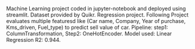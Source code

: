 Machine Learning project coded in jupyter-notebook and deployed using streamlit.
Dataset provided by Quikr.
Regression project.
Following Project evaluates multiple featuresd like (Car name, Company, Year of purchase, Kms_driven, Fuel_type) to predict sell value of car.
Pipeline: step1: ColumnTransformation, Step2: OneHotEncoder.
Model used: Linear Regression R2: 0.944.
